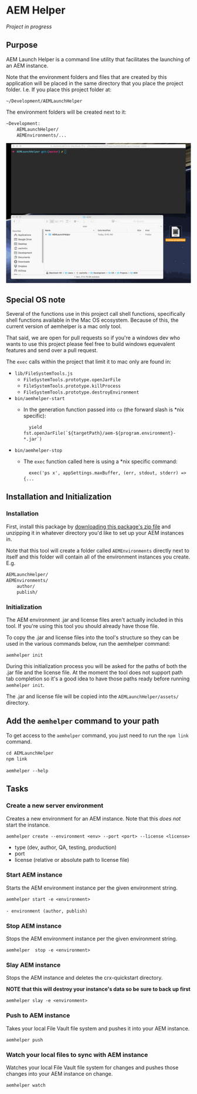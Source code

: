 # AEM Helper

*Project in progress*

## Purpose

AEM Launch Helper is a command line utility that facilitates the launching of an AEM instance.

Note that the environment folders and files that are created by this application will be placed in the same directory that you place the project folder. I.e. If you place this project folder at:

    ~/Development/AEMLaunchHelper

The environment folders will be created next to it:

    ~Development:
        AEMLaunchHelper/
        AEMEnvironments/...

![launch helper demo](readmeAttachments/aemhelperDemo.gif)

## Special OS note

Several of the functions use in this project call shell functions, specifically shell functions available in the Mac OS ecosystem. Because of this, the current version of aemhelper is a mac only tool.

That said, we are open for pull requests so if you're a windows dev who wants to use this project please feel free to build windows equevalent features and send over a pull request.

The `exec` calls within the project that limit it to mac only are found in:

- `lib/FileSystemTools.js`
    - `FileSystemTools.prototype.openJarFile`
    - `FileSystemTools.prototype.killProcess`
    - `FileSystemTools.prototype.destroyEnvironment`
- `bin/aemhelper-start`
    - In the generation function passed into `co` (the forward slash is *nix specific):

            yield fst.openJarFile(`${targetPath}/aem-${program.environment}-*.jar`)

- `bin/aemhelper-stop`
    - The `exec` function called here is using a *nix specific command:

            exec('ps x', appSettings.maxBuffer, (err, stdout, stderr) => {...


## Installation and Initialization

### Installation

First, install this package by [downloading this package's zip file](https://github.com/chris-schmitz/aem-launch-helper/archive/master.zip) and unzipping it in whatever directory you'd like to set up your AEM instances in.

Note that this tool will create a folder called `AEMEnvironments` directly next to itself and this folder will contain all of the environment instances you create. E.g.

    AEMLaunchHelper/
    AEMEnvironments/
        author/
        publish/

### Initialization

The AEM environment .jar and license files aren't actually included in this tool. If you're using this tool you should already have those file.

To copy the .jar and license files into the tool's structure so they can be used in the various commands below, run the aemhelper command:

    aemhelper init

During this initialization process you will be asked for the paths of both the .jar file and the license file. At the moment the tool does not support path tab completion so it's a good idea to have those paths ready before running `aemhelper init`.

The .jar and license file will be copied into the `AEMLaunchHelper/assets/` directory.

## Add the `aemhelper` command to your path

To get access to the `aemhelper` command, you just need to run the `npm link` command.

    cd AEMLaunchHelper
    npm link

    aemhelper --help

## Tasks

### Create a new server environment

Creates a new environment for an AEM instance. Note that this _does not_ start the instance.

    aemhelper create --environment <env> --port <port> --license <license>

- type (dev, author, QA, testing, production)
- port
- license (relative or absolute path to license file)

### Start AEM instance

Starts the AEM environment instance per the given environment string.

    aemhelper start -e <environment>

    - environment (author, publish)

### Stop AEM instance

Stops the AEM environment instance per the given environment string.

    aemhelper  stop -e <environment>


### Slay AEM instance

Stops the AEM instance and deletes the crx-quickstart directory.

**NOTE that this will destroy your instance's data so be sure to back up first**

    aemhelper slay -e <environment>

### Push to AEM instance

Takes your local File Vault file system and pushes it into your AEM instance.

    aemhelper push

### Watch your local files to sync with AEM instance

Watches your local File Vault file system for changes and pushes those changes into your AEM instance on change.

    aemhelper watch
